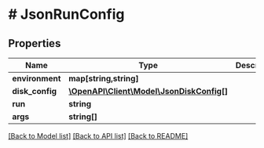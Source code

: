 # # JsonRunConfig

## Properties

Name | Type | Description | Notes
------------ | ------------- | ------------- | -------------
**environment** | **map[string,string]** |  | [optional] 
**disk_config** | [**\OpenAPI\Client\Model\JsonDiskConfig[]**](JsonDiskConfig.md) |  | [optional] 
**run** | **string** |  | [optional] 
**args** | **string[]** |  | [optional] 

[[Back to Model list]](../../README.md#documentation-for-models) [[Back to API list]](../../README.md#documentation-for-api-endpoints) [[Back to README]](../../README.md)


